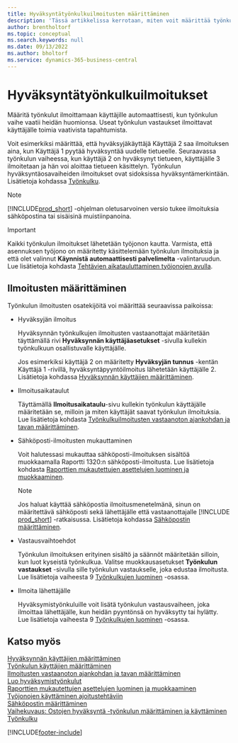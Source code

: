 ```yaml
---
title: Hyväksyntätyönkulkuilmoitusten määrittäminen
description: 'Tässä artikkelissa kerrotaan, miten voit määrittää työnkulun ilmoitukset, jotka ilmoittavat käyttäjälle, että tapahtumaan on reagoitava ja työnkulun vastaus tarvitaan.'
author: brentholtorf
ms.topic: conceptual
ms.search.keywords: null
ms.date: 09/13/2022
ms.author: bholtorf
ms.service: dynamics-365-business-central
---
```

# Hyväksyntätyönkulkuilmoitukset

Määritä työnkulut ilmoittamaan käyttäjille automaattisesti, kun työnkulun vaihe vaatii heidän huomionsa. Useat työnkulun vastaukset ilmoittavat käyttäjälle toimia vaativista tapahtumista.

Voit esimerkiksi määrittää, että hyväksyjäkäyttäjä Käyttäjä 2 saa ilmoituksen aina, kun Käyttäjä 1 pyytää hyväksyntää uudelle tietueelle. Seuraavassa työnkulun vaiheessa, kun käyttäjä 2 on hyväksynyt tietueen, käyttäjälle 3 ilmoitetaan ja hän voi aloittaa tietueen käsittelyn. Työnkulun hyväksyntäosavaiheiden ilmoitukset ovat sidoksissa hyväksyntämerkintään. Lisätietoja kohdassa [Työnkulku](across-workflow.md).  

> [!NOTE]  
> [!INCLUDE[prod_short](includes/prod_short.md)] -ohjelman oletusarvoinen versio tukee ilmoituksia sähköpostina tai sisäisinä muistiinpanoina.  

> [!IMPORTANT]  
> Kaikki työnkulun ilmoitukset lähetetään työjonon kautta. Varmista, että asennuksen työjono on määritetty käsittelemään työnkulun ilmoituksia ja että olet valinnut **Käynnistä automaattisesti palvelimelta** -valintaruudun. Lue lisätietoja kohdasta [Tehtävien aikatauluttaminen työjonojen avulla](admin-job-queues-schedule-tasks.md).

## Ilmoitusten määrittäminen

Työnkulun ilmoitusten osatekijöitä voi määrittää seuraavissa paikoissa:  

* Hyväksyjän ilmoitus

  Hyväksynnän työnkulkujen ilmoitusten vastaanottajat määritetään täyttämällä rivi **Hyväksynnän käyttäjäasetukset** -sivulla kullekin työnkulkuun osallistuvalle käyttäjälle.  

  Jos esimerkiksi käyttäjä 2 on määritetty **Hyväksyjän tunnus** -kentän Käyttäjä 1 -rivillä, hyväksyntäpyyntöilmoitus lähetetään käyttäjälle 2. Lisätietoja kohdassa [Hyväksynnän käyttäjien määrittäminen](across-how-to-set-up-approval-users.md). 
  
* Ilmoitusaikataulut

  Täyttämällä **Ilmoitusaikataulu**-sivu kullekin työnkulun käyttäjälle määritetään se, milloin ja miten käyttäjät saavat työnkulun ilmoituksia. Lue lisätietoja kohdasta [Työnkulkuilmoitusten vastaanoton ajankohdan ja tavan määrittäminen](across-how-to-specify-when-and-how-to-receive-notifications.md). 
  
* Sähköposti-ilmoitusten mukauttaminen

  Voit halutessasi mukauttaa sähköposti-ilmoituksen sisältöä muokkaamalla Raportti 1320:n sähköposti-ilmoitusta. Lue lisätietoja kohdasta [Raporttien mukautettujen asettelujen luominen ja muokkaaminen](ui-how-create-custom-report-layout.md).  

  > [!NOTE]
  > Jos haluat käyttää sähköpostia ilmoitusmenetelmänä, sinun on määritettävä sähköposti sekä lähettäjälle että vastaanottajalle [!INCLUDE [prod_short](includes/prod_short.md)] -ratkaisussa. Lisätietoja kohdassa [Sähköpostin määrittäminen](admin-how-setup-email.md).
  
* Vastausvaihtoehdot

  Työnkulun ilmoituksen erityinen sisältö ja säännöt määritetään silloin, kun luot kyseistä työnkulkua. Valitse muokkausasetukset **Työnkulun vastaukset** -sivulla sille työnkulun vastaukselle, joka edustaa ilmoitusta. Lue lisätietoja vaiheesta 9 [Työnkulkujen luominen](across-how-to-create-workflows.md#to-create-a-workflow) -osassa. 
  
* Ilmoita lähettäjälle

  Hyväksymistyönkuluille voit lisätä työnkulun vastausvaiheen, joka ilmoittaa lähettäjälle, kun heidän pyyntönsä on hyväksytty tai hylätty. Lue lisätietoja vaiheesta 9 [Työnkulkujen luominen](across-how-to-create-workflows.md#to-create-a-workflow) -osassa.   

## Katso myös

[Hyväksynnän käyttäjien määrittäminen](across-how-to-set-up-approval-users.md)  
[Työnkulun käyttäjien määrittäminen](across-how-to-set-up-workflow-users.md)  
[Ilmoitusten vastaanoton ajankohdan ja tavan määrittäminen](across-how-to-specify-when-and-how-to-receive-notifications.md)  
[Luo hyväksymistyönkulut](across-how-to-create-workflows.md)  
[Raporttien mukautettujen asettelujen luominen ja muokkaaminen](ui-how-create-custom-report-layout.md)  
[Työjonojen käyttäminen ajoitustehtäviin](admin-job-queues-schedule-tasks.md)  
[Sähköpostin määrittäminen](admin-how-setup-email.md)  
[Vaihekuvaus: Ostojen hyväksyntä -työnkulun määrittäminen ja käyttäminen](walkthrough-setting-up-and-using-a-purchase-approval-workflow.md)  
[Työnkulku](across-workflow.md)  

[!INCLUDE[footer-include](includes/footer-banner.md)]
